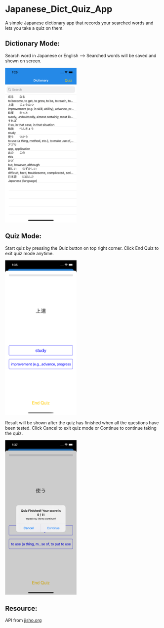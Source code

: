 # Japanese_Dict_Quiz_App

A simple Japanese dictionary app that records your searched words and lets you take a quiz on them.


## Dictionary Mode:

Search word in Japanese or English --> Searched words will be saved and shown on screen.

<img src = "App/Examples/Dictionary Mode 1.png" height = 500>

## Quiz Mode:

Start quiz by pressing the Quiz button on top right corner. Click End Quiz to exit quiz mode anytime.

<img src = "App/Examples/Quiz Mode 1.png" height = 500>

Result will be shown after the quiz has finished when all the questions have been tested. 
Click Cancel to exit quiz mode or Continue to continue taking the quiz.

<img src = "App/Examples/Quiz Mode 2.png" height = 500>

## Resource: 
API from [jisho.org](https://jisho.org/)

